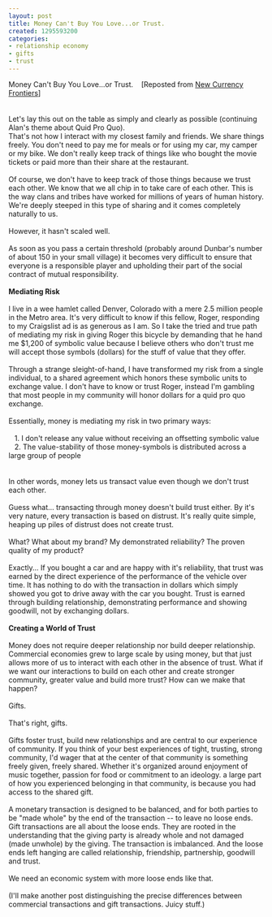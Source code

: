 ```yaml
---
layout: post
title: Money Can't Buy You Love...or Trust.
created: 1295593200
categories:
- relationship economy
- gifts
- trust
---
```

<p>Money Can't Buy You Love...or Trust. &nbsp;&nbsp; [Reposted from <a href="http://blog.newcurrencyfrontiers.com/">New Currency Frontiers</a>]<br>
<br>
<br>
Let's lay this out on the table as simply and clearly as possible (continuing Alan's theme about Quid Pro Quo).<br>
That's not how I interact with my closest family and friends. We share things freely. You don't need to pay me for meals or for using my car, my camper or my bike. We don't really keep track of things like who bought the movie tickets or paid more than their share at the restaurant.<br>
<br>
Of course, we don't have to keep track of those things because we trust each other. We know that we all chip in to take care of each other. This is the way clans and tribes have worked for millions of years of human history. We're deeply steeped in this type of sharing and it comes completely naturally to us.<br>
<!--break--><br>
However, it hasn't scaled well.<br>
<br>
As soon as you pass a certain threshold (probably around Dunbar's number of about 150 in your small village) it becomes very difficult to ensure that everyone is a responsible player and upholding their part of the social contract of mutual responsibility.<br>
<br>
<strong>Mediating Risk</strong><br>
<br>
I live in a wee hamlet called Denver, Colorado with a mere 2.5 million people in the Metro area. It's very difficult to know if this fellow, Roger, responding to my Craigslist ad is as generous as I am. So I take the tried and true path of mediating my risk in giving Roger this bicycle by demanding that he hand me $1,200 of symbolic value because I believe others who don't trust me will accept those symbols (dollars) for the stuff of value that they offer.<br>
<br>
Through a strange sleight-of-hand, I have transformed my risk from a single individual, to a shared agreement which honors these symbolic units to exchange value. I don't have to know or trust Roger, instead I'm gambling that most people in my community will honor dollars for a quid pro quo exchange.<br>
<br>
Essentially, money is mediating my risk in two primary ways:<br>
<br>
&nbsp;&nbsp; 1. I don't release any value without receiving an offsetting symbolic value<br>
&nbsp;&nbsp; 2. The value-stability of those money-symbols is distributed across a large group of people<br>
<br>
<br>
In other words, money lets us transact value even though we don't trust each other.<br>
<br>
Guess what... transacting through money doesn't build trust either. By it's very nature, every transaction is based on distrust. It's really quite simple, heaping up piles of distrust does not create trust.<br>
<br>
What? What about my brand? My demonstrated reliability? The proven quality of my product?<br>
<br>
Exactly... If you bought a car and are happy with it's reliability, that trust was earned by the direct experience of the performance of the vehicle over time. It has nothing to do with the transaction in dollars which simply showed you got to drive away with the car you bought. Trust is earned through building relationship, demonstrating performance and showing goodwill, not by exchanging dollars.<br>
<br>
<strong>Creating a World of Trust</strong><br>
<br>
Money does not require deeper relationship nor build deeper relationship. Commercial economies grew to large scale by using money, but that just allows more of us to interact with each other in the absence of trust. What if we want our interactions to build on each other and create stronger community, greater value and build more trust? How can we make that happen?<br>
<br>
Gifts.<br>
<br>
That's right, gifts.<br>
<br>
Gifts foster trust, build new relationships and are central to our experience of community. If you think of your best experiences of tight, trusting, strong community, I'd wager that at the center of that community is something freely given, freely shared. Whether it's organized around enjoyment of music together, passion for food or commitment to an ideology. a large part of how you experienced belonging in that community, is because you had access to the shared gift.<br>
<br>
A monetary transaction is designed to be balanced, and for both parties to be "made whole" by the end of the transaction -- to leave no loose ends. Gift transactions are all about the loose ends. They are rooted in the understanding that the giving party is already whole and not damaged (made unwhole) by the giving. The transaction is imbalanced. And the loose ends left hanging are called relationship, friendship, partnership, goodwill and trust.<br>
<br>
We need an economic system with more loose ends like that.<br>
<br>
(I'll make another post distinguishing the precise differences between commercial transactions and gift transactions. Juicy stuff.)</p>
